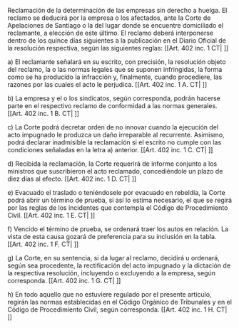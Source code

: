 Reclamación de la determinación de las empresas sin derecho a huelga. El reclamo se deducirá por la empresa o los afectados, ante la Corte de Apelaciones de Santiago o la del lugar donde se encuentre domiciliado el reclamante, a elección de este último. El reclamo deberá interponerse dentro de los quince días siguientes a la publicación en el Diario Oficial de la resolución respectiva, según las siguientes reglas: [[Art. 402 inc. 1 CT| ]]

a) El reclamante señalará en su escrito, con precisión, la resolución objeto del reclamo, la o las normas legales que se suponen infringidas, la forma como se ha producido la infracción y, finalmente, cuando procediere, las razones por las cuales el acto le perjudica. [[Art. 402 inc. 1 A. CT| ]]

b) La empresa y el o los sindicatos, según corresponda, podrán hacerse parte en el respectivo reclamo de conformidad a las normas generales. [[Art. 402 inc. 1 B. CT| ]]

c) La Corte podrá decretar orden de no innovar cuando la ejecución del acto impugnado le produzca un daño irreparable al recurrente. Asimismo, podrá declarar inadmisible la reclamación si el escrito no cumple con las condiciones señaladas en la letra a) anterior. [[Art. 402 inc. 1 C. CT| ]]

d) Recibida la reclamación, la Corte requerirá de informe conjunto a los ministros que suscribieron el acto reclamado, concediéndole un plazo de diez días al efecto. [[Art. 402 inc. 1 D. CT| ]]

e) Evacuado el traslado o teniéndosele por evacuado en rebeldía, la Corte podrá abrir un término de prueba, si así lo estima necesario, el que se regirá por las reglas de los incidentes que contempla el Código de Procedimiento Civil. [[Art. 402 inc. 1 E. CT| ]]

f) Vencido el término de prueba, se ordenará traer los autos en relación. La vista de esta causa gozará de preferencia para su inclusión en la tabla. [[Art. 402 inc. 1 F. CT| ]]

g) La Corte, en su sentencia, si da lugar al reclamo, decidirá u ordenará, según sea procedente, la rectificación del acto impugnado y la dictación de la respectiva resolución, incluyendo o excluyendo a la empresa, según corresponda. [[Art. 402 inc. 1 G. CT| ]]

h) En todo aquello que no estuviere regulado por el presente artículo, regirán las normas establecidas en el Código Orgánico de Tribunales y en el Código de Procedimiento Civil, según corresponda. [[Art. 402 inc. 1 H. CT| ]]